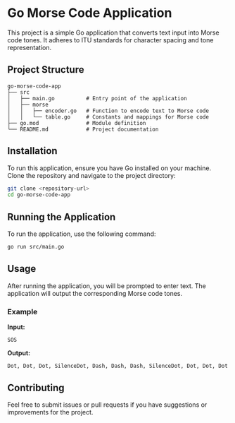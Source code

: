 # Go Morse Code Application

This project is a simple Go application that converts text input into Morse code tones. It adheres to ITU standards for character spacing and tone representation.

## Project Structure

```
go-morse-code-app
├── src
│   ├── main.go          # Entry point of the application
│   ├── morse
│   │   ├── encoder.go   # Function to encode text to Morse code
│   │   └── table.go     # Constants and mappings for Morse code
├── go.mod               # Module definition
└── README.md            # Project documentation
```

## Installation

To run this application, ensure you have Go installed on your machine. Clone the repository and navigate to the project directory:

```bash
git clone <repository-url>
cd go-morse-code-app
```

## Running the Application

To run the application, use the following command:

```bash
go run src/main.go
```

## Usage

After running the application, you will be prompted to enter text. The application will output the corresponding Morse code tones.

### Example

**Input:**
```
SOS
```

**Output:**
```
Dot, Dot, Dot, SilenceDot, Dash, Dash, Dash, SilenceDot, Dot, Dot, Dot
```

## Contributing

Feel free to submit issues or pull requests if you have suggestions or improvements for the project.